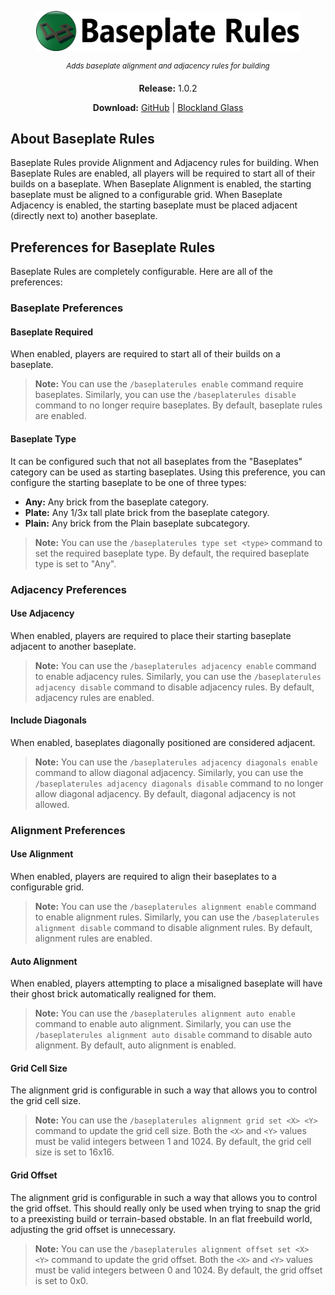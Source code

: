 <p align="center">
 <img src="https://github.com/Boomshicleafaunda/Support_BaseplateRules/blob/master/title.png" height=64>
</p>

<p align="center"><sup><i>Adds baseplate alignment and adjacency rules for building</i></sup></p>

<p align="center"><strong>Release:</strong> 1.0.2</p>
<p align="center"><strong>Download:</strong>
 <a href="https://github.com/Boomshicleafaunda/Support_BaseplateRules/archive/v1.0.2.zip">GitHub</a> | <a href="https://blocklandglass.com/addons/download.php?id=1032">Blockland Glass</a>
</p>

## About Baseplate Rules

Baseplate Rules provide Alignment and Adjacency rules for building. When Baseplate Rules are enabled, all players will be required to start all of their builds on a baseplate. When Baseplate Alignment is enabled, the starting baseplate must be aligned to a configurable grid. When Baseplate Adjacency is enabled, the starting baseplate must be placed adjacent (directly next to) another baseplate.

## Preferences for Baseplate Rules

Baseplate Rules are completely configurable. Here are all of the preferences:

### Baseplate Preferences

#### Baseplate Required

When enabled, players are required to start all of their builds on a baseplate.

> **Note:** You can use the `/baseplaterules enable` command require baseplates. Similarly, you can use the `/baseplaterules disable` command to no longer require baseplates. By default, baseplate rules are enabled.

#### Baseplate Type

It can be configured such that not all baseplates from the "Baseplates" category can be used as starting baseplates. Using this preference, you can configure the starting baseplate to be one of three types:

 - **Any:** Any brick from the baseplate category.
 - **Plate:** Any 1/3x tall plate brick from the baseplate category.
 - **Plain:** Any brick from the Plain baseplate subcategory.
 
 > **Note:** You can use the `/baseplaterules type set <type>` command to set the required baseplate type. By default, the required baseplate type is set to "Any".

### Adjacency Preferences

#### Use Adjacency

When enabled, players are required to place their starting baseplate adjacent to another baseplate.

> **Note:** You can use the `/baseplaterules adjacency enable` command to enable adjacency rules. Similarly, you can use the `/baseplaterules adjacency disable` command to disable adjacency rules. By default, adjacency rules are enabled.

#### Include Diagonals

When enabled, baseplates diagonally positioned are considered adjacent.

> **Note:** You can use the `/baseplaterules adjacency diagonals enable` command to allow diagonal adjacency. Similarly, you can use the `/baseplaterules adjacency diagonals disable` command to no longer allow diagonal adjacency. By default, diagonal adjacency is not allowed.

### Alignment Preferences

#### Use Alignment

When enabled, players are required to align their baseplates to a configurable grid.

> **Note:** You can use the `/baseplaterules alignment enable` command to enable alignment rules. Similarly, you can use the `/baseplaterules alignment disable` command to disable alignment rules. By default, alignment rules are enabled.

#### Auto Alignment

When enabled, players attempting to place a misaligned baseplate will have their ghost brick automatically realigned for them.

> **Note:** You can use the `/baseplaterules alignment auto enable` command to enable auto alignment. Similarly, you can use the `/baseplaterules alignment auto disable` command to disable auto alignment. By default, auto alignment is enabled.

#### Grid Cell Size

The alignment grid is configurable in such a way that allows you to control the grid cell size.

> **Note:** You can use the `/baseplaterules alignment grid set <X> <Y>` command to update the grid cell size. Both the `<X>` and `<Y>` values must be valid integers between 1 and 1024. By default, the grid cell size is set to 16x16.

#### Grid Offset

The alignment grid is configurable in such a way that allows you to control the grid offset. This should really only be used when trying to snap the grid to a preexisting build or terrain-based obstable. In an flat freebuild world, adjusting the grid offset is unnecessary.

> **Note:** You can use the `/baseplaterules alignment offset set <X> <Y>` command to update the grid offset. Both the `<X>` and `<Y>` values must be valid integers between 0 and 1024. By default, the grid offset is set to 0x0.
